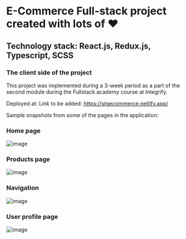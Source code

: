 # E-Commerce Full-stack project created with lots of ❤️ 

## Technology stack: React.js, Redux.js, Typescript, SCSS

### The client side of the project

This project was implemented during a 3-week period as a part of the second module during the Fullstack academy course at Integrify.

Deployed at: Link to be added: https://stgecommerce.netlify.app/

Sample snapshots from some of the pages in the application:

### Home page
![image](https://user-images.githubusercontent.com/82092907/163262613-1ee8ce3a-ee28-43cc-8219-e17e979974e2.png)

### Products page
![image](https://user-images.githubusercontent.com/82092907/163262705-c1bfb5fe-d983-48ab-9827-38d2b8e6d49d.png)

### Navigation
![image](https://user-images.githubusercontent.com/82092907/163262668-8ed27821-a109-4c27-b9cc-f6f73edbc504.png)

### User profile page
![image](https://user-images.githubusercontent.com/82092907/163262758-6d6bb79d-ab10-4347-965b-ea962782a81d.png)
